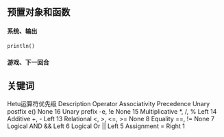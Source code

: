 ## 预置对象和函数

#### 系统、输出

```dart
println()
```

#### 游戏、下一回合



## 关键词

Hetu运算符优先级
Description     Operator       Associativity   Precedence
Unary postfix   e()            None            16
Unary prefix    -e, !e         None            15
Multiplicative  *, /, %        Left            14
Additive        +, -           Left            13
Relational      <, >, <=, >=   None            8
Equality        ==, !=         None            7
Logical AND     &&             Left            6
Logical Or      ||             Left            5
Assignment      =              Right           1